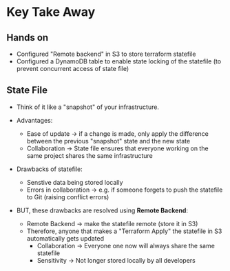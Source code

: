 # Key Take Away

## Hands on

- Configured "Remote backend" in S3 to store terraform statefile
- Configured a DynamoDB table to enable state locking of the statefile (to prevent concurrent access of state file)

## State File

- Think of it like a "snapshot" of your infrastructure.
- Advantages:

  - Ease of update -> if a change is made, only apply the difference between the previous "snapshot" state and the new state
  - Collaboration -> State file ensures that everyone working on the same project shares the same infrastructure

- Drawbacks of statefile:

  - Senstive data being stored locally
  - Errors in collaboration -> e.g. if someone forgets to push the statefile to Git (raising conflict errors)

- BUT, these drawbacks are resolved using **Remote Backend**:
  - Remote Backend -> make the statefile remote (store it in S3)
  - Therefore, anyone that makes a "Terraform Apply" the statefile in S3 automatically gets updated
    - Collaboration -> Everyone one now will always share the same statefile
    - Sensitivity -> Not longer stored locally by all developers
